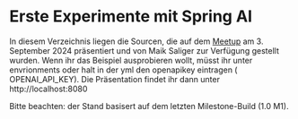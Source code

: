 # Erste Experimente mit Spring AI

In diesem Verzeichnis liegen die Sourcen, die auf dem [Meetup](https://www.meetup.com/de-DE/jugstuttgart/events/302438123) am 3. September 2024 präsentiert und von Maik Saliger zur Verfügung gestellt wurden.
Wenn ihr das Beispiel ausprobieren wollt, müsst ihr unter envrionments oder halt in der yml den openapikey eintragen ( OPENAI_API_KEY).
Die Präsentation findet ihr dann unter http://localhost:8080

Bitte beachten: der Stand basisert auf dem letzten Milestone-Build (1.0 M1).
